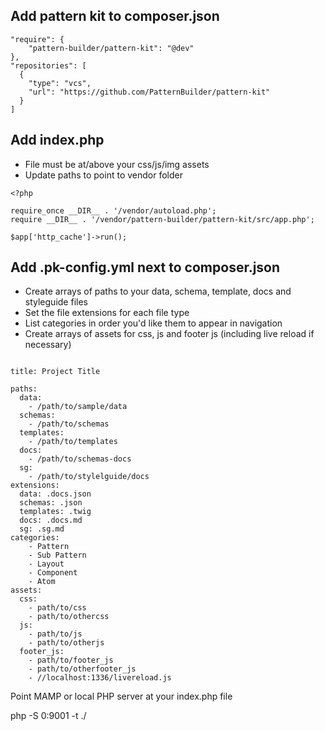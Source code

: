 ## Add pattern kit to composer.json

```
"require": {
    "pattern-builder/pattern-kit": "@dev"
},
"repositories": [
  {
    "type": "vcs",
    "url": "https://github.com/PatternBuilder/pattern-kit"
  }
]
```

## Add index.php

- File must be at/above your css/js/img assets
- Update paths to point to vendor folder

```
<?php

require_once __DIR__ . '/vendor/autoload.php';
require __DIR__ . '/vendor/pattern-builder/pattern-kit/src/app.php';

$app['http_cache']->run();

```


## Add .pk-config.yml next to composer.json

- Create arrays of paths to your data, schema, template, docs and styleguide files
- Set the file extensions for each file type
- List categories in order you'd like them to appear in navigation
- Create arrays of assets for css, js and footer js (including live reload if necessary)

```

title: Project Title

paths:
  data:
    - /path/to/sample/data
  schemas:
    - /path/to/schemas
  templates:
    - /path/to/templates
  docs:
    - /path/to/schemas-docs
  sg:
    - /path/to/stylelguide/docs
extensions:
  data: .docs.json
  schemas: .json
  templates: .twig
  docs: .docs.md
  sg: .sg.md
categories:
    - Pattern
    - Sub Pattern
    - Layout
    - Component
    - Atom
assets:
  css:
    - path/to/css
    - path/to/othercss
  js:
    - path/to/js
    - path/to/otherjs
  footer_js:
    - path/to/footer_js
    - path/to/otherfooter_js
    - //localhost:1336/livereload.js
```

Point MAMP or local PHP server at your index.php file

php -S 0:9001 -t ./
